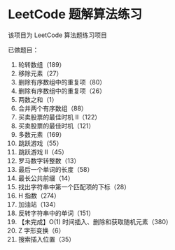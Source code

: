 # LeetCode 题解算法练习

该项目为 LeetCode 算法题练习项目

已做题目：

1. 轮转数组（189）
2. 移除元素（27）
3. 删除有序数组中的重复项（80）
4. 删除有序数组中的重复项（26）
5. 两数之和（1）
6. 合并两个有序数组（88）
7. 买卖股票的最佳时机 II（122）
8. 买卖股票的最佳时机（121）
9. 多数元素（169）
10. 跳跃游戏（55）
11. 跳跃游戏 II（45）
12. 罗马数字转整数（13）
13. 最后一个单词的长度（58）
14. 最长公共前缀（14）
15. 找出字符串中第一个匹配项的下标（28）
16. H 指数（274）
17. 加油站（134）
18. 反转字符串中的单词（151）
19. 【未完成】O(1) 时间插入、删除和获取随机元素（380）
20. Z 字形变换（6）
21. 搜索插入位置（35）